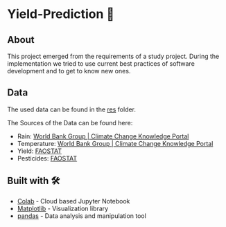 # Yield-Prediction :seedling:

## About

This project emerged from the requirements of a study project. During the implementation we tried to use current best practices of software development and to get to know new ones. 

## Data
The used data can be found in the [res](https://github.com/Drinkler/Yield-Prediction/tree/main/res) folder.

The Sources of the Data can be found here:
- Rain: [World Bank Group | Climate Change Knowledge Portal](https://climateknowledgeportal.worldbank.org/download-data)
- Temperature: [World Bank Group | Climate Change Knowledge Portal](https://climateknowledgeportal.worldbank.org/download-data)
- Yield: [FAOSTAT](http://www.fao.org/faostat/en/#data/QC)
- Pesticides: [FAOSTAT](http://www.fao.org/faostat/en/#data/RP)

## Built with :hammer_and_wrench:

- [Colab](http://colab.research.google.com/) - Cloud based Jupyter Notebook 
- [Matplotlib](https://matplotlib.org/) - Visualization library
- [pandas](https://numpy.org/) - Data analysis and manipulation tool
